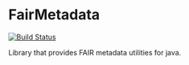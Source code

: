 # FairMetadata
[![Build Status](https://travis-ci.org/DTL-FAIRData/FairMetadata.svg?branch=develop)](https://travis-ci.org/DTL-FAIRData/FairMetadata)

Library that provides FAIR metadata utilities for java.
